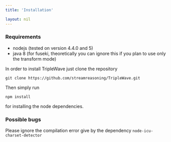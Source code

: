 ```yaml
---
title: 'Installation'

layout: nil
---
```



### Requirements

* nodejs (tested on version 4.4.0 and 5)
* java 8 (for fuseki, theoretically you can ignore this if you plan to use only the transform mode)

In order to install TripleWave just clone the repository

    git clone https://github.com/streamreasoning/TripleWave.git

Then simply run

    npm install

for installing the node dependencies.

### Possible bugs

Please ignore the compilation error give by the dependency `node-icu-charset-detector`
